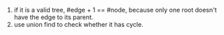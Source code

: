 1. if it is a valid tree, #edge + 1 == #node, because only one root doesn't have the edge to its parent.
2. use union find to check whether it has cycle. 